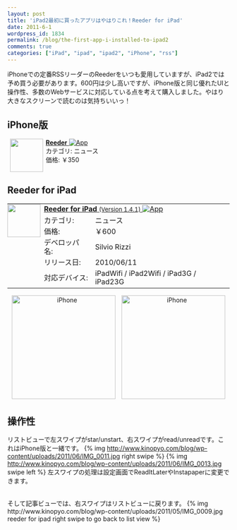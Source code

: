 ```yaml
---
layout: post
title: 'iPad2最初に買ったアプリはやはりこれ！Reeder for iPad'
date: 2011-6-1
wordpress_id: 1834
permalink: /blog/the-first-app-i-installed-to-ipad2
comments: true
categories: ["iPad", "ipad", "ipad2", "iPhone", "rss"]
---
```

iPhoneでの定番RSSリーダーのReederをいつも愛用していますが、iPad2では予め買う必要があります。600円は少し高いですが、iPhone版と同じ優れたUIと操作性、多数のWebサービスに対応している点を考えて購入しました。やはり大きなスクリーンで読むのは気持ちいいっ！

## iPhone版
<a href="http://click.linksynergy.com/fs-bin/click?id=a7biMX2sGzA&subid=0&offerid=94348.1&type=10&tmpid=3910&RD_PARM1=http%3A%2F%2Fitunes.apple.com%2Fjp%2Fapp%2Freeder%2Fid325502379%3Fmt%3D8%2526uo%3D4" rel="nofollow" target="_blank"><img align="left" hspace="6" src="http://a5.mzstatic.com/us/r1000/043/Purple/b2/41/fc/mzi.owiznxzi.png" width="75" style="margin-right: 6px;" /><b>Reeder</b> <img alt="App" src="http://ax.phobos.apple.com.edgesuite.net/images/web/linkmaker/badge_appstore-sm.gif" style="vertical-align: text-bottom;" /></b><br />
</a>カテゴリ: ニュース<br />
価格: &#65509;350<br clear="all" />


## Reeder for iPad
<table border="0" style="line-height: 1.2em;">
<tr><td rowspan="6" width="75px" style="padding: 0; vertical-align: top; border:0px;"><a href="http://click.linksynergy.com/fs-bin/click?id=a7biMX2sGzA&subid=0&offerid=94348.1&type=10&tmpid=3910&RD_PARM1=http%3A%2F%2Fitunes.apple.com%2Fjp%2Fapp%2Freeder-for-ipad%2Fid375661689%3Fmt%3D8%2526uo%3D4" rel="nofollow" target="_blank"><img src="http://a5.mzstatic.com/us/r1000/007/Purple/3b/0b/d0/mzi.mkzykzrk.png" width="75" /></a></td><td colspan="2"><a href="http://click.linksynergy.com/fs-bin/click?id=a7biMX2sGzA&subid=0&offerid=94348.1&type=10&tmpid=3910&RD_PARM1=http%3A%2F%2Fitunes.apple.com%2Fjp%2Fapp%2Freeder-for-ipad%2Fid375661689%3Fmt%3D8%2526uo%3D4" rel="nofollow" target="_blank"><strong>Reeder for iPad</strong> <small>(Version 1.4.1)</small> <img alt="App" src="http://ax.phobos.apple.com.edgesuite.net/images/web/linkmaker/badge_appstore-sm.gif" style="vertical-align: text-bottom;" /></a></td></tr>
<tr><td width="100px">カテゴリ:</td><td>ニュース</td></tr>
<tr><td>価格:</td><td>&#65509;600</td></tr>
<tr><td>デベロッパ名:</td><td>Silvio Rizzi</td></tr>
<tr><td>リリース日:</td><td>2010/06/11</td></tr>
<tr><td>対応デバイス:</td><td>iPadWifi / iPad2Wifi / iPad3G / iPad23G</td></tr>
</table>
<div></div>

<div align="center" style="margin: 5px;"><a href="http://click.linksynergy.com/fs-bin/click?id=a7biMX2sGzA&subid=0&offerid=94348.1&type=10&tmpid=3910&RD_PARM1=http%3A%2F%2Fitunes.apple.com%2Fjp%2Fapp%2Freeder-for-ipad%2Fid375661689%3Fmt%3D8%2526uo%3D4" rel="nofollow" target="_blank"><img src="http://a3.mzstatic.com/us/r1000/059/Purple/d6/d5/f4/mzl.oxolfbhz.480x480-75.jpg" alt="iPhone" class="portrait" width="235" /></a>　<a href="http://click.linksynergy.com/fs-bin/click?id=a7biMX2sGzA&subid=0&offerid=94348.1&type=10&tmpid=3910&RD_PARM1=http%3A%2F%2Fitunes.apple.com%2Fjp%2Fapp%2Freeder-for-ipad%2Fid375661689%3Fmt%3D8%2526uo%3D4" rel="nofollow" target="_blank"><img src="http://a3.mzstatic.com/us/r1000/028/Purple/7e/1f/cc/mzl.yardpimb.480x480-75.jpg" alt="iPhone" class="portrait" width="235" /></a></div>

## 操作性
リストビューで左スワイプがstar/unstart、右スワイプがread/unreadです。これはiPhone版と一緒です。
{% img http://www.kinopyo.com/blog/wp-content/uploads/2011/06/IMG_0011.jpg right swipe %}
{% img http://www.kinopyo.com/blog/wp-content/uploads/2011/06/IMG_0013.jpg swipe left %}
左スワイプの処理は設定画面でReadItLaterやInstapaperに変更できます。

<br />
そして記事ビューでは、右スワイプはリストビューに戻ります。
{% img http://www.kinopyo.com/blog/wp-content/uploads/2011/05/IMG_0009.jpg reeder for ipad right swipe to go back to list view %}

